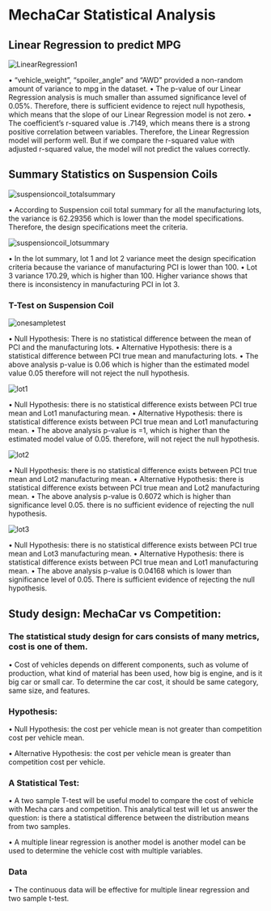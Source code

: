# MechaCar Statistical Analysis

## Linear Regression to predict MPG

![LinearRegression1](https://user-images.githubusercontent.com/67460581/99062621-8138bf00-2560-11eb-863c-518a7c304b5a.PNG)
 
•	“vehicle_weight”, “spoiler_angle” and “AWD” provided a non-random amount of variance to mpg in the dataset.
•	The p-value of our Linear Regression analysis is much smaller than assumed significance level of 0.05%. Therefore, there is sufficient evidence to reject null hypothesis, which means that the slope of our Linear Regression model is not zero.
•	The coefficient’s r-squared value is .7149, which means there is a strong positive correlation between variables. Therefore, the Linear Regression model will perform well. But if we compare the r-squared value with adjusted r-squared value, the  model will not predict the values correctly.

## Summary Statistics on Suspension Coils

![suspensioncoil_totalsummary](https://user-images.githubusercontent.com/67460581/99062651-8990fa00-2560-11eb-8529-e97bab2a950d.PNG)
 
•	According to Suspension coil total summary for all the manufacturing lots, the variance is 62.29356 which is lower than the model specifications. Therefore, the design specifications meet the criteria.

![suspensioncoil_lotsummary](https://user-images.githubusercontent.com/67460581/99062644-87c73680-2560-11eb-80a8-7cebb218417d.PNG)
 
•	In the lot summary, lot 1 and lot 2 variance meet the design specification criteria because the variance of manufacturing PCI is lower than 100. 
•	Lot 3 variance 170.29, which is higher than 100. Higher variance shows that there is inconsistency in manufacturing PCI in lot 3.

### T-Test on Suspension Coil

![onesampletest](https://user-images.githubusercontent.com/67460581/99062642-86960980-2560-11eb-816c-6e42e468ffd1.png)
 
•	Null Hypothesis: There is no statistical difference between the mean of PCI and the manufacturing lots.
•	Alternative Hypothesis: there is a statistical difference between PCI true mean and manufacturing lots.
•	The above analysis p-value is 0.06 which is higher than the estimated model value 0.05 therefore will not reject the null hypothesis.

![lot1](https://user-images.githubusercontent.com/67460581/99062626-83028280-2560-11eb-8454-dc590abfc4fa.png)
 
•	Null Hypothesis: there is no statistical difference exists between PCI true mean and Lot1 manufacturing mean.
•	Alternative Hypothesis: there is statistical difference exists between PCI true mean and Lot1 manufacturing mean.
•	The above analysis p-value is =1, which is higher than the estimated model value of 0.05. therefore, will not reject the null hypothesis.

![lot2](https://user-images.githubusercontent.com/67460581/99062635-8433af80-2560-11eb-82f0-d2c5eeeb9830.PNG)
 
•	Null Hypothesis: there is no statistical difference exists between PCI true mean and Lot2 manufacturing mean.
•	Alternative Hypothesis: there is statistical difference exists between PCI true mean and Lot2 manufacturing mean.
•	The above analysis p-value is 0.6072 which is higher than significance level 0.05. there is no sufficient evidence of rejecting the null hypothesis.

![lot3](https://user-images.githubusercontent.com/67460581/99062638-8564dc80-2560-11eb-9af4-65349cb4e773.PNG) 

•	Null Hypothesis: there is no statistical difference exists between PCI true mean and Lot3 manufacturing mean.
•	Alternative Hypothesis: there is statistical difference exists between PCI true mean and Lot1 manufacturing mean.
•	The above analysis p-value is 0.04168 which is lower than significance level of 0.05. There is sufficient evidence of rejecting the null hypothesis.

## Study design: MechaCar vs Competition:

###	The statistical study design for cars consists of many metrics, cost is one of them. 

•	Cost of vehicles depends on different components, such as volume of production, what kind of material has been used, how big is engine, and is it big car or small car. To determine the car cost, it should be same category, same size, and features.

###	Hypothesis:

•	Null Hypothesis:  the cost per vehicle mean is not greater than competition cost per vehicle mean.

•	Alternative Hypothesis: the cost per vehicle mean is greater than competition cost per vehicle.

###	A Statistical Test: 

•	A two sample T-test will be useful model to compare the cost of vehicle with Mecha cars and competition. This analytical test will let us answer the question: is there a statistical difference between the distribution means from two samples.

•	A multiple linear regression is another model is another model can be used to determine the vehicle cost with multiple variables. 

###	Data

•	The continuous data will be effective for multiple linear regression and two sample t-test.







